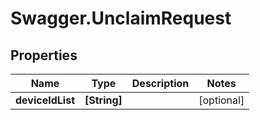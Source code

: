 # Swagger.UnclaimRequest

## Properties
Name | Type | Description | Notes
------------ | ------------- | ------------- | -------------
**deviceIdList** | **[String]** |  | [optional] 


